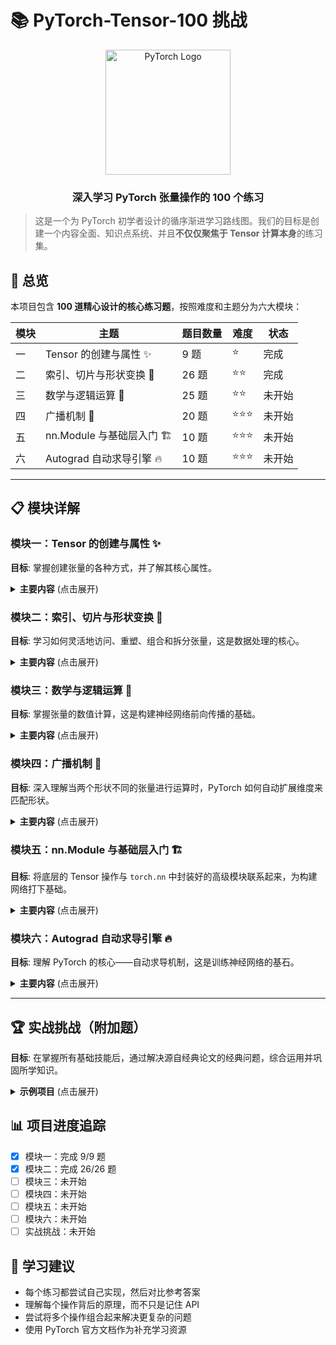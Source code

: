 # 📚 PyTorch-Tensor-100 挑战

<div align="center">
  <img src="https://pytorch.org/assets/images/pytorch-logo.png" width="200px" alt="PyTorch Logo">
  <br>
  <h3>深入学习 PyTorch 张量操作的 100 个练习</h3>
</div>

> 这是一个为 PyTorch 初学者设计的循序渐进学习路线图。我们的目标是创建一个内容全面、知识点系统、并且**不仅仅聚焦于 Tensor 计算本身**的练习集。

## 🎯 总览

本项目包含 **100 道精心设计的核心练习题**，按照难度和主题分为六大模块：

| 模块 | 主题                      | 题目数量 | 难度   | 状态   |
| ---- | ------------------------- | -------- | ------ | ------ |
| 一   | Tensor 的创建与属性 ✨    | 9 题 | ⭐     | 完成 |
| 二   | 索引、切片与形状变换 🔪   | 26 题 | ⭐⭐   | 完成 |
| 三   | 数学与逻辑运算 🧮         | 25 题 | ⭐⭐   | 未开始 |
| 四   | 广播机制 📡               | 20 题 | ⭐⭐⭐ | 未开始 |
| 五   | nn.Module 与基础层入门 🏗️ | 10 题 | ⭐⭐⭐ | 未开始 |
| 六   | Autograd 自动求导引擎 🔥  | 10 题 | ⭐⭐⭐ | 未开始 |

---

## 📋 模块详解

### 模块一：Tensor 的创建与属性 ✨

**目标**: 掌握创建张量的各种方式，并了解其核心属性。

<details>
<summary><b>主要内容</b> (点击展开)</summary>

- 从 Python 列表 / NumPy 数组创建
- 创建常量张量：`zeros`, `ones`, `full`
- 创建随机张量：`rand`, `randn`, `randint`
- 创建序列张量：`arange`, `linspace`
- 获取核心属性：`shape`, `dtype`, `device`
- 仿照其他张量创建：`_like` 系列函数
</details>

### 模块二：索引、切片与形状变换 🔪

**目标**: 学习如何灵活地访问、重塑、组合和拆分张量，这是数据处理的核心。

<details>
<summary><b>主要内容</b> (点击展开)</summary>

- **索引与切片**
  - 基础索引与切片：`[]`
  - 布尔索引：`[True or False]`
  - 高级索引：`index_select`, `gather`
- **形状操作**
  - 改变形状：`view`, `reshape`
  - 交换维度：`permute`, `transpose`
  - 维度操作：`unsqueeze`, `squeeze`
  - 扩展与复制：`expand`, `repeat`
- **组合与拆分**
  - 拼接：`cat`, `stack`
  - 分割：`split`, `chunk`
  - 条件选择与填充：`where`, `scatter_`, `index_put_`, `masked_fill_`
- **内存布局**
  - 连续性：`contiguous`
- **高级应用**
  - 对角线提取：`diagonal`
  - 序列翻转：`flip`
  - 网格生成：`meshgrid`
  </details>

### 模块三：数学与逻辑运算 🧮

**目标**: 掌握张量的数值计算，这是构建神经网络前向传播的基础。

<details>
<summary><b>主要内容</b> (点击展开)</summary>

- **基础运算**
  - 逐元素运算：加、减、乘、除、幂等
  - 矩阵运算：矩阵乘法 (`matmul` 或 `@`)
- **聚合操作**
  - 求和：`sum`
  - 均值：`mean`
  - 最大/最小值：`max`, `min`
  - 标准差：`std`
  - 结合 `dim` 和 `keepdim` 参数
- **逻辑与比较**
  - 比较运算符：`>`, `<`, `==`
  - 逻辑函数：`all`, `any`
  </details>

### 模块四：广播机制 📡

**目标**: 深入理解当两个形状不同的张量进行运算时，PyTorch 如何自动扩展维度来匹配形状。

<details>
<summary><b>主要内容</b> (点击展开)</summary>

- 通过简单示例（如矩阵加向量）直观感受广播
- 分析广播的规则和触发条件
- 一些需要利用广播机制的综合练习
</details>

### 模块五：nn.Module 与基础层入门 🏗️

**目标**: 将底层的 Tensor 操作与 `torch.nn` 中封装好的高级模块联系起来，为构建网络打下基础。

<details>
<summary><b>主要内容</b> (点击展开)</summary>

- **基础层**
  - 全连接层：`nn.Linear`
  - 激活函数层：`nn.ReLU`, `nn.Sigmoid` 等
  - 卷积层：`nn.Conv2d`
- **参数管理**
  - 查看模块参数：`.parameters()`
  - 参数初始化
  </details>

### 模块六：Autograd 自动求导引擎 🔥

**目标**: 理解 PyTorch 的核心——自动求导机制，这是训练神经网络的基石。

<details>
<summary><b>主要内容</b> (点击展开)</summary>

- 设置需要梯度：`requires_grad=True`
- 执行反向传播：`.backward()`
- 访问梯度：`.grad` 并理解梯度累加的特性
- 禁用梯度跟踪：`with torch.no_grad()` 或 `.detach()`
- 理解非标量输出的梯度计算
</details>

---

## 🏆 实战挑战（附加题）

**目标**: 在掌握所有基础技能后，通过解决源自经典论文的经典问题，综合运用并巩固所学知识。

<details>
<summary><b>示例项目</b> (点击展开)</summary>

- **Transformer**: 实现注意力掩码、位置编码
- **ViT**: 实现图像的patch提取部分
- **手动实现卷积**: 使用张量操作模拟 `nn.Conv2d`
</details>

## 📊 项目进度追踪

- [x] 模块一：完成 9/9 题
- [x] 模块二：完成 26/26 题
- [ ] 模块三：未开始
- [ ] 模块四：未开始
- [ ] 模块五：未开始
- [ ] 模块六：未开始
- [ ] 实战挑战：未开始

## 📝 学习建议

- 每个练习都尝试自己实现，然后对比参考答案
- 理解每个操作背后的原理，而不只是记住 API
- 尝试将多个操作组合起来解决更复杂的问题
- 使用 PyTorch 官方文档作为补充学习资源
